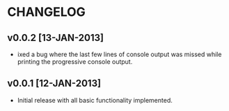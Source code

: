 CHANGELOG
=========

v0.0.2  [13-JAN-2013]
---------------------
* ixed a bug where the last few lines of console output was missed while printing the progressive console output.

v0.0.1  [12-JAN-2013]
---------------------
* Initial release with all basic functionality implemented.
